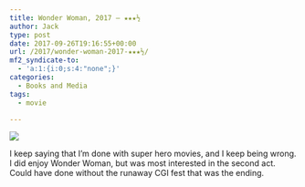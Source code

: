 ```yaml
---
title: Wonder Woman, 2017 – ★★★½
author: Jack
type: post
date: 2017-09-26T19:16:55+00:00
url: /2017/wonder-woman-2017-★★★½/
mf2_syndicate-to:
  - 'a:1:{i:0;s:4:"none";}'
categories:
  - Books and Media
tags:
  - movie

---
```

<img class="alignleft" src="https://a.ltrbxd.com/resized/film-poster/2/2/5/0/2/7/225027-wonder-woman-0-150-0-225-crop.jpg?k=ab2d013b53" />

I keep saying that I&#8217;m done with super hero movies, and I keep being wrong. I did enjoy Wonder Woman, but was most interested in the second act. Could have done without the runaway CGI fest that was the ending.